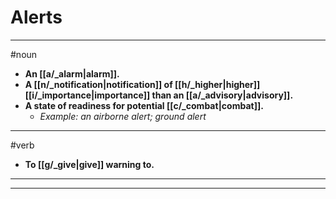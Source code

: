 # Alerts
---
#noun
- **An [[a/_alarm|alarm]].**
- **A [[n/_notification|notification]] of [[h/_higher|higher]] [[i/_importance|importance]] than an [[a/_advisory|advisory]].**
- **A state of readiness for potential [[c/_combat|combat]].**
	- _Example: an airborne alert; ground alert_
---
#verb
- **To [[g/_give|give]] warning to.**
---
---
